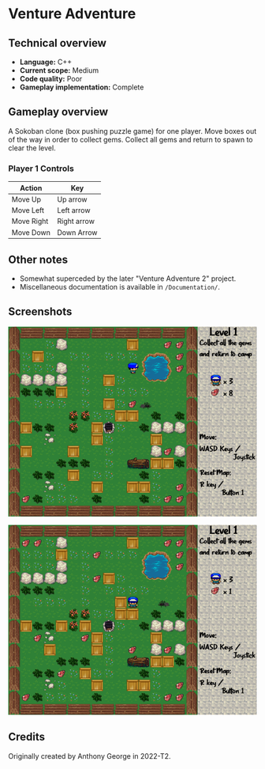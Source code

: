 # Venture Adventure

## Technical overview

- **Language:** C++
- **Current scope:** Medium
- **Code quality:** Poor
- **Gameplay implementation:** Complete

## Gameplay overview

A Sokoban clone (box pushing puzzle game) for one player. Move boxes out of the way in order to collect gems. Collect all gems and return to spawn to clear the level.

### Player 1 Controls

| Action      | Key         |
|-------------|-------------|
| Move Up     | Up arrow    |
| Move Left   | Left arrow  |
| Move Right  | Right arrow |
| Move Down   | Down Arrow  |

## Other notes

- Somewhat superceded by the later "Venture Adventure 2" project.
- Miscellaneous documentation is available in `/Documentation/`.

## Screenshots

![](Documentation/screenshot-01.png)

![](Documentation/screenshot-02.png)

## Credits

Originally created by Anthony George in 2022-T2.
